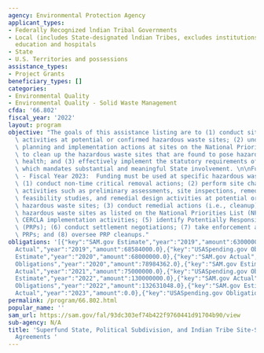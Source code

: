 ```yaml
---
agency: Environmental Protection Agency
applicant_types:
- Federally Recognized lndian Tribal Governments
- Local (includes State-designated lndian Tribes, excludes institutions of higher
  education and hospitals
- State
- U.S. Territories and possessions
assistance_types:
- Project Grants
beneficiary_types: []
categories:
- Environmental Quality
- Environmental Quality - Solid Waste Management
cfda: '66.802'
fiscal_year: '2022'
layout: program
objective: "The goals of this assistance listing are to (1) conduct site characterization\
  \ activities at potential or confirmed hazardous waste sites; (2) undertake response\
  \ planning and implementation actions at sites on the National Priorities List (NPL)\
  \ to clean up the hazardous waste sites that are found to pose hazards to human\
  \ health; and (3) effectively implement the statutory requirements of CERCLA 121(f)\
  \ which mandates substantial and meaningful State involvement. \n\nFunding Priorities\
  \ - Fiscal Year 2023:  Funding must be used at specific hazardous waste sites to:\
  \ (1) conduct non-time critical removal actions; (2) perform site characterization\
  \ activities such as preliminary assessments, site inspections, remedial investigations,\
  \ feasibility studies, and remedial design activities at potential or confirmed\
  \ hazardous waste sites; (3) conduct remedial actions (i.e., cleanup) at uncontrolled\
  \ hazardous waste sites as listed on the National Priorities List (NPL); (4) support\
  \ CERCLA implementation activities; (5) identify Potentially Responsible Parties\
  \ (PRPs); (6) conduct settlement negotiations; (7) take enforcement actions against\
  \ PRPs; and (8) oversee PRP cleanups."
obligations: '[{"key":"SAM.gov Estimate","year":"2019","amount":63000000.0},{"key":"SAM.gov
  Actual","year":"2019","amount":68584000.0},{"key":"USASpending.gov Obligations","year":"2019","amount":74216298.0},{"key":"SAM.gov
  Estimate","year":"2020","amount":68000000.0},{"key":"SAM.gov Actual","year":"2020","amount":68000000.0},{"key":"USASpending.gov
  Obligations","year":"2020","amount":78984362.0},{"key":"SAM.gov Estimate","year":"2021","amount":68000000.0},{"key":"SAM.gov
  Actual","year":"2021","amount":75000000.0},{"key":"USASpending.gov Obligations","year":"2021","amount":79222328.0},{"key":"SAM.gov
  Estimate","year":"2022","amount":130000000.0},{"key":"SAM.gov Actual","year":"2022","amount":127000000.0},{"key":"USASpending.gov
  Obligations","year":"2022","amount":132631048.0},{"key":"SAM.gov Estimate","year":"2023","amount":127000000.0},{"key":"SAM.gov
  Actual","year":"2023","amount":0.0},{"key":"USASpending.gov Obligations","year":"2023","amount":71739793.0}]'
permalink: /program/66.802.html
popular_name: ''
sam_url: https://sam.gov/fal/93dc303ef74b422f9760441d91704b90/view
sub-agency: N/A
title: 'Superfund State, Political Subdivision, and Indian Tribe Site-Specific Cooperative
  Agreements '
---
```

